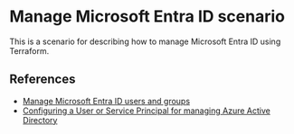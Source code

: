 # Manage Microsoft Entra ID scenario

This is a scenario for describing how to manage Microsoft Entra ID using Terraform.

## References

- [Manage Microsoft Entra ID users and groups](https://developer.hashicorp.com/terraform/tutorials/it-saas/entra-id)
- [Configuring a User or Service Principal for managing Azure Active Directory](https://registry.terraform.io/providers/hashicorp/azuread/latest/docs/guides/service_principal_configuration)

